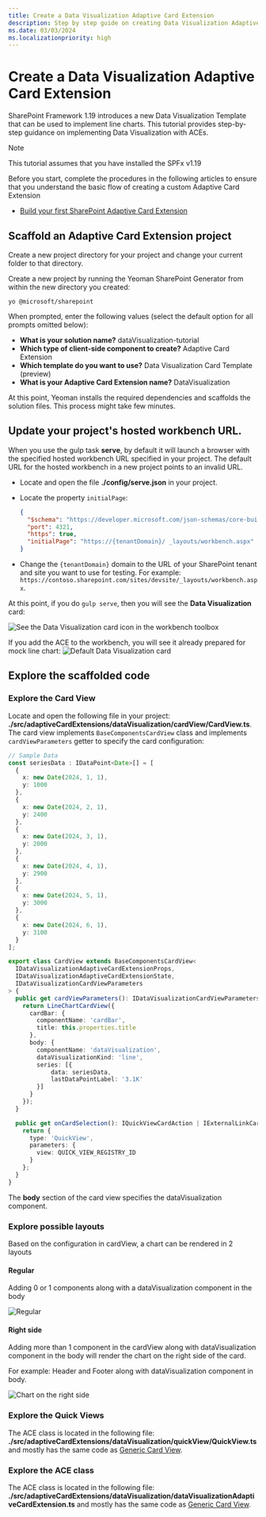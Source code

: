 ```yaml
---
title: Create a Data Visualization Adaptive Card Extension
description: Step by step guide on creating Data Visualization Adaptive Card Extension.
ms.date: 03/03/2024
ms.localizationpriority: high
---
```

# Create a Data Visualization Adaptive Card Extension

SharePoint Framework 1.19 introduces a new Data Visualization Template that can be used to implement line charts.
This tutorial provides step-by-step guidance on implementing Data Visualization with ACEs.

> [!NOTE]
> This tutorial assumes that you have installed the SPFx v1.19
>
Before you start, complete the procedures in the following articles to ensure that you understand the basic flow of creating a custom Adaptive Card Extension
- [Build your first SharePoint Adaptive Card Extension](./build-first-sharepoint-adaptive-card-extension.md)

## Scaffold an Adaptive Card Extension project

Create a new project directory for your project and change your current folder to that directory.

Create a new project by running the Yeoman SharePoint Generator from within the new directory you created:

```console
yo @microsoft/sharepoint
```

When prompted, enter the following values (select the default option for all prompts omitted below):

- **What is your solution name?** dataVisualization-tutorial
- **Which type of client-side component to create?** Adaptive Card Extension
- **Which template do you want to use?** Data Visualization Card Template (preview) 
- **What is your Adaptive Card Extension name?** DataVisualization

At this point, Yeoman installs the required dependencies and scaffolds the solution files. This process might take few minutes.

## Update your project's hosted workbench URL.

When you use the gulp task **serve**, by default it will launch a browser with the specified hosted workbench URL specified in your project. The default URL for the hosted workbench in a new project points to an invalid URL.

- Locate and open the file **./config/serve.json** in your project.
- Locate the property `initialPage`:

    ```json
    {
      "$schema": "https://developer.microsoft.com/json-schemas/core-build/serve.schema.json",
      "port": 4321,
      "https": true,
      "initialPage": "https://{tenantDomain}/ _layouts/workbench.aspx"
    }
    ```

- Change the `{tenantDomain}` domain to the URL of your SharePoint tenant and site you want to use for testing. For example: `https://contoso.sharepoint.com/sites/devsite/_layouts/workbench.aspx`.

At this point, if you do `gulp serve`, then you will see the **Data Visualization** card:

![See the Data Visualization card icon in the workbench toolbox](../../../../docs/images/viva-extensibility/data-visualization/toolbox.png)

If you add the ACE to the workbench, you will see it already prepared for mock line chart:
![Default Data Visualization card](../../../../docs/images/viva-extensibility/data-visualization/ace-default.png)

## Explore the scaffolded code
### Explore the Card View
Locate and open the following file in your project: **./src/adaptiveCardExtensions/dataVisualization/cardView/CardView.ts**.
The card view implements `BaseComponentsCardView` class and implements `cardViewParameters` getter to specify the card configuration:
```ts
// Sample Data
const seriesData : IDataPoint<Date>[] = [
  {
    x: new Date(2024, 1, 1),
    y: 1000
  },
  {
    x: new Date(2024, 2, 1),
    y: 2400
  },
  {
    x: new Date(2024, 3, 1),
    y: 2000
  },
  {
    x: new Date(2024, 4, 1),
    y: 2900
  },
  {
    x: new Date(2024, 5, 1),
    y: 3000
  },
  {
    x: new Date(2024, 6, 1),
    y: 3100
  }
];

export class CardView extends BaseComponentsCardView<
  IDataVisualizationAdaptiveCardExtensionProps,
  IDataVisualizationAdaptiveCardExtensionState,
  IDataVisualizationCardViewParameters
> {
  public get cardViewParameters(): IDataVisualizationCardViewParameters {
    return LineChartCardView({
      cardBar: {
        componentName: 'cardBar',
        title: this.properties.title
      },
      body: {
        componentName: 'dataVisualization',
        dataVisualizationKind: 'line',
        series: [{
            data: seriesData,
            lastDataPointLabel: '3.1K'
        }]
      }
    });
  }

  public get onCardSelection(): IQuickViewCardAction | IExternalLinkCardAction | undefined {
    return {
      type: 'QuickView',
      parameters: {
        view: QUICK_VIEW_REGISTRY_ID
      }
    };
  }
}
```
The **body** section of the card view specifies the dataVisualization component. 

### Explore possible layouts ###

Based on the configuration in cardView, a chart can be rendered in 2 layouts

#### Regular ####

Adding 0 or 1 components along with a dataVisualization component in the body

![Regular](../../../../docs/images/viva-extensibility/data-visualization/regular-chart.png)

#### Right side ####

Adding more than 1 component in the cardView along with dataVisualization component in the body will render the chart on the right side of the card.

For example: Header and Footer along with dataVisualization component in body.

![Chart on the right side](../../../../docs/images/viva-extensibility/data-visualization/chart-on-right-side.png)


### Explore the Quick Views
The ACE class is located in the following file: **./src/adaptiveCardExtensions/dataVisualization/quickView/QuickView.ts** and mostly has the same code as [Generic Card View](./build-first-sharepoint-adaptive-card-extension.md).

### Explore the ACE class
The ACE class is located in the following file: **./src/adaptiveCardExtensions/dataVisualization/dataVisualizationAdaptiveCardExtension.ts** and mostly has the same code as [Generic Card View](./build-first-sharepoint-adaptive-card-extension.md).